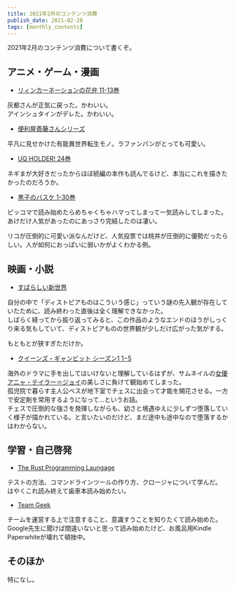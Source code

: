 ```yaml
---
title: 2021年2月のコンテンツ消費
publish_date: 2021-02-28
tags: [monthly_contents]
---
```


2021年2月のコンテンツ消費について書くぞ。

## アニメ・ゲーム・漫画

- [リィンカーネーションの花弁 11-13巻](https://amzn.to/3ru8TTx)

灰都さんが正気に戻った。かわいい。  
アインシュタインがデレた。かわいい。

- [便利屋斎藤さんシリーズ](https://amzn.to/3rud81E)

平凡に見せかけた有能異世界転生モノ。ラファンパンがとっても可愛い。

- [UQ HOLDER! 24巻](https://amzn.to/3r6yZfG)

ネギまが大好きだったからほぼ続編の本作も読んでるけど、本当にこれを描きたかったのだろうか。

- [黒子のバスケ 1-30巻](https://amzn.to/2ZULwab)

ピッコマで読み始めたらめちゃくちゃハマってしまって一気読みしてしまった。  
あけだけ人気があったのにあっさり完結したのは凄い。

リコが圧倒的に可愛い派なんだけど、人気投票では桃井が圧倒的に優勢だったらしい。人が如何におっぱいに弱いかがよくわかる例。


## 映画・小説

- [すばらしい新世界](https://amzn.to/3lavsJu)

自分の中で「ディストピアものはこういう感じ」っていう謎の先入観が存在していたために、読み終わった直後は全く理解できなかった。  
しばらく経ってから振り返ってみると、この作品のようなエンドのほうがしっくり来る気もしていて、ディストピアものの世界観が少しだけ広がった気がする。

もともとが狭すぎただけか。

- [クイーンズ・ギャンビット シーズン1 1−5](https://www.netflix.com/title/80234304?s=i&trkid=14751296)

海外のドラマに手を出してはいけないと理解しているはずが、サムネイルの[女優 アニャ・テイラー＝ジョイ](https://www.wwdjapan.com/articles/1146829)の美しさに負けて観始めてしまった。  
孤児院で暮らす主人公ベスが地下室でチェスに出会って才能を開花させる。一方で安定剤を常用するようになって…というお話。  
チェスで圧倒的な強さを発揮しながらも、幼さと境遇ゆえに少しずつ堕落していく様子が描かれている。と言いたいのだけど、まだ途中も途中なので堕落するかはわからない。


## 学習・自己啓発
- [The Rust Programming Laungage](https://doc.rust-jp.rs/book-ja/title-page.html)

テストの方法、コマンドラインツールの作り方、クロージャについて学んだ。  
はやくこれ読み終えて歯車本読み始めたい。

- [Team Geek](https://amzn.to/37QlTeU)

チームを運営する上で注意すること、意識すうことを知りたくて読み始めた。Google先生に聞けば間違いないと思って読み始めたけど、お風呂用Kindle Paperwhiteが壊れて頓挫中。

## そのほか
特になし。
